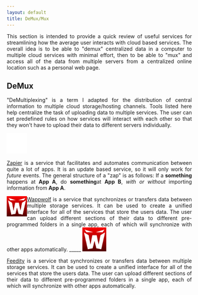 ```yaml
---
layout: default
title: DeMux/Mux
---
```


<p align="justify">This section is intended to provide a quick review of useful services for streamlining how the average user interacts with cloud based services. The overall idea is to be able to "demux" centralized data in a computer to multiple cloud services with minimal effort, then to be able to "mux" and access all of the data from multiple servers from a centralized online location such as a personal web page.</p>

<h2>DeMux</h2>

<p align="justify">"DeMultiplexing" is a term I adapted for the distribution of central information to multiple cloud storage/hosting channels. Tools listed here help centralize the task of uploading data to multiple services. The user can set predefined rules on how services will interact with each other so that they won't have to upload their data to different servers individually.</p>

<a href="http://zapier.com/"><img src="/images/zapier-logomark-reversed.png" target="_blank" class="left" width="55" height="55"></a>

<p align="justify"><a href="http://zapier.com/" target="_blank">Zapier</a> is a service that facilitates and automates communication between quite a lot of apps. It is an update based service, so it will only work for <i>future</i> events. The general structure of a "zap" is as follows: If a <b>something</b> happens at <b>App A</b>, do <b>something</b>at <b>App B</b>, <i>with or without</i> importing information from <b>App A</b>.</p>

<a href="http://http://wappwolf.com/"><img src="/images/wappwolf_logo.jpg" align="left" target="_blank" width="55" height="55"></a>

<p align="justify"><a href="http://http://wappwolf.com/" target="_blank">Wappwolf</a> is a service that synchronizes or transfers data between multiple storage services. It can be used to create a unified interface for all of the services that store the users data. The user can upload different sections of their data to different pre-programmed folders in a single app, each of which will synchronize with other apps automatically. 
_____
<a href="http://http://wappwolf.com/"><img src="/images/wappwolf_logo.jpg" class="left" target="_blank" width="65" height="65"></a>

<p align="justify"><a href="http://http://wappwolf.com/" target="_blank">Feedity</a> is a service that synchronizes or transfers data between multiple storage services. It can be used to create a unified interface for all of the services that store the users data. The user can upload different sections of their data to different pre-programmed folders in a single app, each of which will synchronize with other apps automatically. 